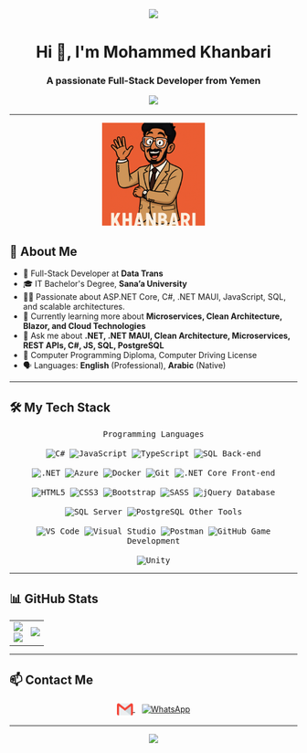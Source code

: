<p align="center">
  <img src="https://user-images.githubusercontent.com/73097560/115834477-dbab4500-a447-11eb-908a-139a6edaec5c.gif">
</p>

<h1 align="center">Hi 👋, I'm Mohammed Khanbari</h1>
<h3 align="center">A passionate Full-Stack Developer from Yemen</h3>

<p align="center">
  <a href="https://github.com/Mohammed-Khaled-Khanbari">
    <img src="https://readme-typing-svg.herokuapp.com/?lines=Full%20Stack%20Developer;ASP.NET%20Core%20Specialist;Building%20Modern%20Web%20Apps;Always%20learning%20new%20tech!;&font=Pacifico&center=true&width=650&height=120&color=58a6ff&vCenter=true&size=45">
  </a>
</p>

---

<p align="center">
  <!-- Or your own uploaded image:
  <img src="https://media.giphy.com/media/Ah3zHH7hvsSB2/giphy.gif" height="180px" />
  -->
  
  <img src="Photo/Mohammed-Khanbari.png" height="180px" />
</p>

## 🚀 About Me

- 🏢 Full-Stack Developer at **Data Trans**
- 🎓 IT Bachelor's Degree, **Sana’a University**
- 🧑‍💻 Passionate about ASP.NET Core, C#, .NET MAUI, JavaScript, SQL, and scalable architectures.
- 🌱 Currently learning more about **Microservices, Clean Architecture, Blazor, and Cloud Technologies**
- 💬 Ask me about **.NET, .NET MAUI, Clean Architecture, Microservices, REST APIs, C#, JS, SQL, PostgreSQL**
- 🏅 Computer Programming Diploma, Computer Driving License
- 🗣️ Languages: **English** (Professional), **Arabic** (Native)

---

## 🛠️ My Tech Stack

<div align="center">
  <kbd>
    <kbd>Programming Languages</kbd>
    <br><br>
    <img width="30px" src="https://cdn.jsdelivr.net/gh/devicons/devicon/icons/csharp/csharp-original.svg" title="C#" />
    <img width="30px" src="https://cdn.jsdelivr.net/gh/devicons/devicon/icons/javascript/javascript-original.svg" title="JavaScript" />
    <img width="30px" src="https://cdn.jsdelivr.net/gh/devicons/devicon/icons/typescript/typescript-original.svg" title="TypeScript" />
    <img width="30px" src="https://cdn.jsdelivr.net/gh/devicons/devicon/icons/sqlite/sqlite-original.svg" title="SQL" />
  </kbd>
  <kbd>
    <kbd>Back-end</kbd>
    <br><br>
    <img width="30px" src="https://cdn.jsdelivr.net/gh/devicons/devicon/icons/dot-net/dot-net-original.svg" title=".NET" />
    <img width="30px" src="https://cdn.jsdelivr.net/gh/devicons/devicon/icons/azure/azure-original.svg" title="Azure" />
    <img width="30px" src="https://cdn.jsdelivr.net/gh/devicons/devicon/icons/docker/docker-plain.svg" title="Docker" />
    <img width="30px" src="https://cdn.jsdelivr.net/gh/devicons/devicon/icons/git/git-plain.svg" title="Git" />
    <img width="30px" src="https://cdn.jsdelivr.net/gh/devicons/devicon/icons/dotnetcore/dotnetcore-original.svg" title=".NET Core" />
  </kbd>
  <kbd>
    <kbd>Front-end</kbd>
    <br><br>
    <img width="30px" src="https://cdn.jsdelivr.net/gh/devicons/devicon/icons/html5/html5-original.svg" title="HTML5" />
    <img width="30px" src="https://cdn.jsdelivr.net/gh/devicons/devicon/icons/css3/css3-plain-wordmark.svg" title="CSS3" />
    <img width="30px" src="https://cdn.jsdelivr.net/gh/devicons/devicon/icons/bootstrap/bootstrap-plain.svg" title="Bootstrap" />
    <img width="30px" src="https://cdn.jsdelivr.net/gh/devicons/devicon/icons/sass/sass-original.svg" title="SASS" />
    <img width="30px" src="https://cdn.jsdelivr.net/gh/devicons/devicon/icons/jquery/jquery-original.svg" title="jQuery" />
  </kbd>
  <kbd>
    <kbd>Database</kbd>
    <br><br>
    <img width="30px" src="https://cdn.jsdelivr.net/gh/devicons/devicon/icons/microsoftsqlserver/microsoftsqlserver-plain.svg" title="SQL Server" />
    <img width="30px" src="https://cdn.jsdelivr.net/gh/devicons/devicon/icons/postgresql/postgresql-original.svg" title="PostgreSQL" />
  </kbd>
  <kbd>
    <kbd>Other Tools</kbd>
    <br><br>
    <img width="30px" src="https://cdn.jsdelivr.net/gh/devicons/devicon/icons/vscode/vscode-original.svg" title="VS Code" />
    <img width="30px" src="https://cdn.jsdelivr.net/gh/devicons/devicon/icons/visualstudio/visualstudio-plain.svg" title="Visual Studio" />
    <img width="30px" src="https://cdn.jsdelivr.net/gh/devicons/devicon/icons/postman/postman-original.svg" title="Postman" />
    <img width="30px" src="https://cdn.jsdelivr.net/gh/devicons/devicon/icons/github/github-original.svg" title="GitHub" />
  </kbd>
    <kbd>
    <kbd>Game Development</kbd>
    <br><br>
    <img width="30px" src="https://cdn.jsdelivr.net/gh/devicons/devicon/icons/unity/unity-original.svg" title="Unity" />
  </kbd>
</div>

---

## 📊 GitHub Stats

<p align="center">
  <table border="0">
    <tr>
      <td width="50%" align="center">
        <img src="https://github-readme-stats.vercel.app/api?username=Mohammed-Khaled-Khanbari&theme=radical&show_icons=true&count_private=true" />
        <br>
        <img src="https://github-readme-streak-stats.herokuapp.com/?user=Mohammed-Khaled-Khanbari&theme=radical&hide_border=true" />
      </td>
      <td width="50%" align="center">
        <img src="https://github-readme-stats.vercel.app/api/top-langs/?username=Mohammed-Khaled-Khanbari&theme=radical&hide_border=true&no-bg=true&no-frame=true&langs_count=10" />
      </td>
    </tr>
  </table>
</p>

---

## 📫 Contact Me

<p align="center">
  <a href="mailto:mohkhanbari@gmail.com">
    <img align="center" alt="Gmail" width="28px" src="https://github.com/SatYu26/SatYu26/blob/master/Assets/Gmail.svg" />
  </a>
  &nbsp;&nbsp;
  <a href="https://wa.me/967775689469">
    <img align="center" alt="WhatsApp" width="28px" src="https://upload.wikimedia.org/wikipedia/commons/6/6b/WhatsApp.svg" />
  </a>
</p>

---

<p align="center">
  <img src="https://user-images.githubusercontent.com/73097560/115834477-dbab4500-a447-11eb-908a-139a6edaec5c.gif">
</p>
